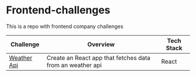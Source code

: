 # Frontend-challenges
This is a repo with frontend company challenges

| Challenge | Overview | Tech Stack 
| --- | --- | --- 
| <a href="https://github.com/1STi/desafio-frontend/">Weather Api</a> | Create an React app that fetches data from an weather api | React 
